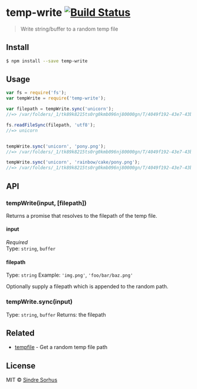 # temp-write [![Build Status](https://travis-ci.org/sindresorhus/temp-write.svg?branch=master)](https://travis-ci.org/sindresorhus/temp-write)

> Write string/buffer to a random temp file


## Install

```sh
$ npm install --save temp-write
```


## Usage

```js
var fs = require('fs');
var tempWrite = require('temp-write');

var filepath = tempWrite.sync('unicorn');
//=> /var/folders/_1/tk89k8215ts0rg0kmb096nj80000gn/T/4049f192-43e7-43b2-98d9-094e6760861b

fs.readFileSync(filepath, 'utf8');
//=> unicorn


tempWrite.sync('unicorn', 'pony.png');
//=> /var/folders/_1/tk89k8215ts0rg0kmb096nj80000gn/T/4049f192-43e7-43b2-98d9-094e6760861b/pony.png

tempWrite.sync('unicorn', 'rainbow/cake/pony.png');
//=> /var/folders/_1/tk89k8215ts0rg0kmb096nj80000gn/T/4049f192-43e7-43b2-98d9-094e6760861b/rainbow/cake/pony.png
```


## API

### tempWrite(input, [filepath])

Returns a promise that resolves to the filepath of the temp file.

#### input

*Required*  
Type: `string`, `buffer`

#### filepath

Type: `string`
Example: `'img.png'`, `'foo/bar/baz.png'`

Optionally supply a filepath which is appended to the random path.

### tempWrite.sync(input)

Type: `string`, `buffer`
Returns: the filepath


## Related

- [tempfile](https://github.com/sindresorhus/tempfile) - Get a random temp file path


## License

MIT © [Sindre Sorhus](http://sindresorhus.com)
